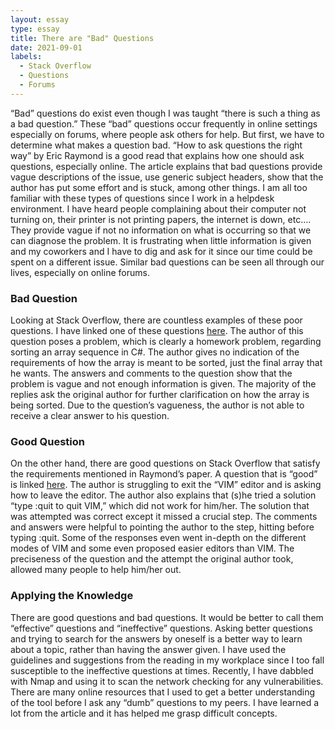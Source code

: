 ```yaml
---
layout: essay
type: essay
title: There are "Bad" Questions
date: 2021-09-01
labels:
  - Stack Overflow
  - Questions
  - Forums
---
```

“Bad” questions do exist even though I was taught “there is such a thing as a bad question.” These “bad” questions occur frequently in online settings especially on forums, where people ask others for help. But first, we have to determine what makes a question bad. “How to ask questions the right way” by Eric Raymond is a good read that explains how one should ask questions, especially online. The article explains that bad questions provide vague descriptions of the issue, use generic subject headers, show that the author has put some effort and is stuck, among other things.
 I am all too familiar with these types of questions since I work in a helpdesk environment. I have heard people complaining about their computer not turning on, their printer is not printing papers, the internet is down, etc…. They provide vague if not no information on what is occurring so that we can diagnose the problem. It is frustrating when little information is given and my coworkers and I have to dig and ask for it since our time could be spent on a different issue. Similar bad questions can be seen all through our lives, especially on online forums.
### Bad Question
Looking at Stack Overflow, there are countless examples of these poor questions. I have linked one of these questions <a href = "https://stackoverflow.com/questions/43840518/arrange-array-in-c-sharp-issue">here</a>. The author of this question poses a problem, which is clearly a homework problem, regarding sorting an array sequence in C#. The author gives no indication of the requirements of how the array is meant to be sorted, just the final array that he wants. The answers and comments to the question show that the problem is vague and not enough information is given. The majority of the replies ask the original author for further clarification on how the array is being sorted. Due to the question’s vagueness, the author is not able to receive a clear answer to his question. 
### Good Question
On the other hand, there are good questions on Stack Overflow that satisfy the requirements mentioned in Raymond’s paper. A question that is “good” is linked <a href = "https://stackoverflow.com/questions/11828270/how-do-i-exit-the-vim-editor">here</a>. The author is struggling to exit the “VIM” editor and is asking how to leave the editor. The author also explains that (s)he tried a solution “type :quit<Enter> to quit VIM,” which did not work for him/her. The solution that was attempted was correct except it missed a crucial step. The comments and answers were helpful to pointing the author to the step, hitting <Esc> before typing :quit. Some of the responses even went in-depth on the different modes of VIM and some even proposed easier editors than VIM. The preciseness of the question and the attempt the original author took, allowed many people to help him/her out. 
### Applying the Knowledge
There are good questions and bad questions. It would be better to call them “effective” questions and “ineffective” questions. Asking better questions and trying to search for the answers by oneself is a better way to learn about a topic, rather than having the answer given. I have used the guidelines and suggestions from the reading in my workplace since I too fall susceptible to the ineffective questions at times. Recently, I have dabbled with Nmap and using it to scan the network checking for any vulnerabilities. There are many online resources that I used to get a better understanding of the tool before I ask any “dumb” questions to my peers. I have learned a lot from the article and it has helped me grasp difficult concepts. 
